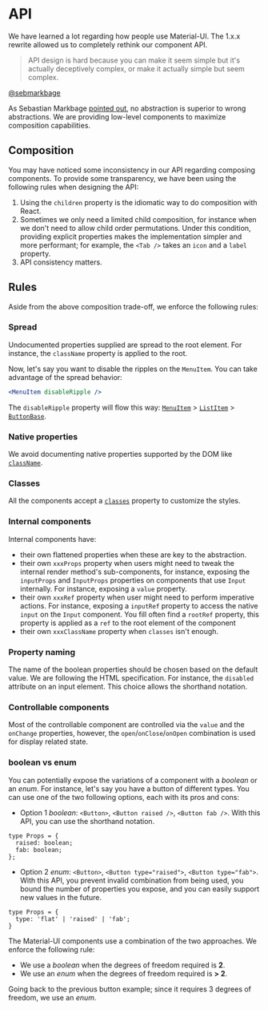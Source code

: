 # API

We have learned a lot regarding how people use Material-UI.
The 1.x.x rewrite allowed us to completely rethink our component API.

> API design is hard because you can make it seem simple but it's actually deceptively complex, or make it actually simple but seem complex.

[@sebmarkbage](https://twitter.com/sebmarkbage/status/728433349337841665)

As Sebastian Markbage [pointed out](http://2014.jsconf.eu/speakers/sebastian-markbage-minimal-api-surface-area-learning-patterns-instead-of-frameworks.html), no abstraction is superior to wrong abstractions.
We are providing low-level components to maximize composition capabilities.

## Composition

You may have noticed some inconsistency in our API regarding composing components.
To provide some transparency, we have been using the following rules when designing the API:

1. Using the `children` property is the idiomatic way to do composition with React.
2. Sometimes we only need a limited child composition, for instance when we don't need to allow child order permutations.
Under this condition, providing explicit properties makes the implementation simpler and more performant; for example, the `<Tab />` takes an `icon` and a `label` property.
3. API consistency matters.

## Rules

Aside from the above composition trade-off, we enforce the following rules:

### Spread

Undocumented properties supplied are spread to the root element.
For instance, the `className` property is applied to the root.

Now, let's say you want to disable the ripples on the `MenuItem`.
You can take advantage of the spread behavior:
```jsx
<MenuItem disableRipple />
```
The `disableRipple` property will flow this way: [`MenuItem`](/api/menu-item) > [`ListItem`](/api/list-item) > [`ButtonBase`](/api/button-base).

### Native properties

We avoid documenting native properties supported by the DOM like [`className`](/customization/overrides#overriding-with-class-names).

### Classes

All the components accept a [`classes`](/customization/overrides#overriding-with-classes) property to customize the styles.

### Internal components

Internal components have:
- their own flattened properties when these are key to the abstraction.
- their own `xxxProps` property when users might need to tweak the internal render method's sub-components,
for instance, exposing the `inputProps` and `InputProps` properties on components that use `Input` internally.
  For instance, exposing a `value` property.
- their own `xxxRef` property when user might need to perform imperative actions.
  For instance, exposing a `inputRef` property to access the native `input` on the `Input` component.
  You fill often find a `rootRef` property, this property is applied as a `ref` to the root element of the component
- their own `xxxClassName` property when `classes` isn't enough.

### Property naming

The name of the boolean properties should be chosen based on the default value. We are following the HTML specification.
For instance, the `disabled` attribute on an input element. This choice allows the shorthand notation.

### Controllable components

Most of the controllable component are controlled via the `value` and the `onChange` properties,
however, the `open`/`onClose`/`onOpen` combination is used for display related state.

### boolean vs enum

You can potentially expose the variations of a component with a *boolean* or an *enum*.
For instance, let's say you have a button of different types.
You can use one of the two following options, each with its pros and cons:
- Option 1 *boolean*: `<Button>`, `<Button raised />`, `<Button fab />`.
  With this API, you can use the shorthand notation.

```tsx
type Props = {
  raised: boolean;
  fab: boolean;
};
```

- Option 2 *enum*: `<Button>`, `<Button type="raised">`, `<Button type="fab">`.
  With this API, you prevent invalid combination from being used, you bound the number of properties you expose, and you can easily support new values in the future.

```tsx
type Props = {
  type: 'flat' | 'raised' | 'fab';
}
```

The Material-UI components use a combination of the two approaches.
We enforce the following rule:
- We use a *boolean* when the degrees of freedom required is **2**.
- We use an *enum* when the degrees of freedom required is **> 2**.

Going back to the previous button example; since it requires 3 degrees of freedom, we use an *enum*.
